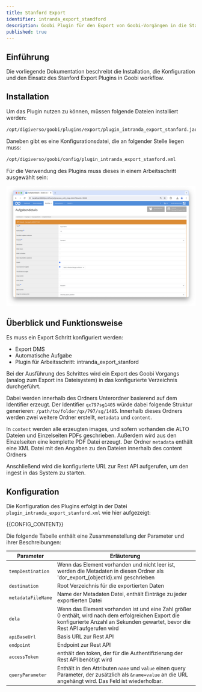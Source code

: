 ```yaml
---
title: Stanford Export
identifier: intranda_export_standford
description: Goobi Plugin für den Export von Goobi-Vorgängen in die Stanford University Digital Library
published: true
---
```


## Einführung
Die vorliegende Dokumentation beschreibt die Installation, die Konfiguration und den Einsatz des Stanford Export Plugins in Goobi workflow.

## Installation
Um das Plugin nutzen zu können, müssen folgende Dateien installiert werden:

```xml
/opt/digiverso/goobi/plugins/export/plugin_intranda_export_stanford.jar
```

Daneben gibt es eine Konfigurationsdatei, die an folgender Stelle liegen muss:

```xml
/opt/digiverso/goobi/config/plugin_intranda_export_stanford.xml
```

Für die Verwendung des Plugins muss dieses in einem Arbeitsschritt ausgewählt sein:

![Konfiguration des Arbeitsschritts für die Nutzung des Plugins](screen1_de.png)


## Überblick und Funktionsweise
Es muss ein Export Schritt konfiguriert werden:

* Export DMS
* Automatische Aufgabe
* Plugin für Arbeitsschritt: intranda_export_stanford

Bei der Ausführung des Schrittes wird ein Export des Goobi Vorgangs (analog zum Export ins Dateisystem) in das konfigurierte Verzeichnis durchgeführt.

Dabei werden innerhalb des Ordners Unterordner basierend auf dem Identifier erzeugt. Der Identifier `qx797sg1405` würde dabei folgende Struktur generieren: `/path/to/folder/qx/797/sg/1405`. Innerhalb dieses Ordners werden zwei weitere Ordner erstellt, `metadata` und `content`.

In `content` werden alle erzeugten images, und sofern vorhanden die ALTO Dateien und Einzelseiten PDFs geschrieben. Außerdem wird aus den Einzelseiten eine komplette PDF Datei erzeugt. Der Ordner `metadata` enthält eine XML Datei mit den Angaben zu den Dateien innerhalb des content Ordners

Anschließend wird die konfigurierte URL zur Rest API aufgerufen, um den ingest in das System zu starten.

## Konfiguration
Die Konfiguration des Plugins erfolgt in der Datei `plugin_intranda_export_stanford.xml` wie hier aufgezeigt:

{{CONFIG_CONTENT}}

Die folgende Tabelle enthält eine Zusammenstellung der Parameter und ihrer Beschreibungen:

Parameter               | Erläuterung
------------------------|------------------------------------
|  `tempDestination` | Wenn das Element vorhanden und nicht leer ist, werden die Metadaten in diesen Ordner als 'dor_export_{objectId}.xml geschrieben |
| `destination` | Root Verzeichnis für die exportierten Daten |
| `metadataFileName` | Name der Metadaten Datei, enthält Einträge zu jeder exportierten Datei |
| `dela` | Wenn das Element vorhanden ist und eine Zahl größer 0 enthält, wird nach dem erfolgreichen Export die konfigurierte Anzahl an Sekunden gewartet, bevor die Rest API aufgerufen wird |
| `apiBaseUrl` | Basis URL zur Rest API |
| `endpoint` | Endpoint zur Rest API |
| `accessToken` | enthält den token, der für die Authentifizierung der Rest API benötigt wird |
| `queryParameter` | Enthält in den Attributen `name` und `value` einen query Parameter, der zusätzlich als `&name=value` an die URL angehängt wird. Das Feld ist wiederholbar. |
